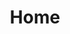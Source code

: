 ---
layout: home
title: Home
hero:
  name: Excel Data Filler
  image: 
    # src: /180x180.png
  # text: 'Excel Data Filler'
  tagline: Excel Data Filler is a form auto filler. With the help of which you can fill the form through excel template and it is all automatic.
  actions:
    - theme: brand
      text: Get Started
      link: /documentation/
    - theme: alt
      text: Support
      link: https://rzp.io/l/excel-data-filler-support
features:
  - icon: 🧬
    title: Auto Generate Excel Template
    details: You can automatic fill the data of the row by row sheet in the form with the data from excel sheet, which is one of the easiest way to do data entry.
  - icon: 👨‍👩‍👧‍👦
    title: Multiple Forms
    details: You can use data from a single Excel sheet as a data entry in multiple forms.
  - icon: 🏃‍♂️
    title: Execute JavaScript Code
    details: Execute custom javascript code and use predefine javascript functions.
---
